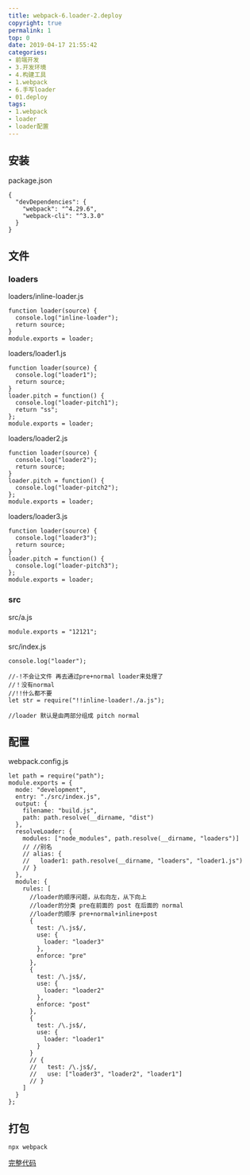 ```yaml
---
title: webpack-6.loader-2.deploy
copyright: true
permalink: 1
top: 0
date: 2019-04-17 21:55:42
categories:
- 前端开发
- 3.开发环境
- 4.构建工具
- 1.webpack
- 6.手写loader
- 01.deploy
tags:
- 1.webpack
- loader
- loader配置
---
```


## 安装

package.json

```
{
  "devDependencies": {
    "webpack": "^4.29.6",
    "webpack-cli": "^3.3.0"
  }
}
```

## 文件

### loaders

loaders/inline-loader.js

```
function loader(source) {
  console.log("inline-loader");
  return source;
}
module.exports = loader;
```

loaders/loader1.js

```
function loader(source) {
  console.log("loader1");
  return source;
}
loader.pitch = function() {
  console.log("loader-pitch1");
  return "ss";
};
module.exports = loader;
```

loaders/loader2.js

```
function loader(source) {
  console.log("loader2");
  return source;
}
loader.pitch = function() {
  console.log("loader-pitch2");
};
module.exports = loader;
```

loaders/loader3.js

```
function loader(source) {
  console.log("loader3");
  return source;
}
loader.pitch = function() {
  console.log("loader-pitch3");
};
module.exports = loader;
```

### src

src/a.js

```
module.exports = "12121";
```

src/index.js

```
console.log("loader");

//-!不会让文件 再去通过pre+normal loader来处理了
//！没有normal
//!!什么都不要
let str = require("!!inline-loader!./a.js");

//loader 默认是由两部分组成 pitch normal
```

## 配置

webpack.config.js

```
let path = require("path");
module.exports = {
  mode: "development",
  entry: "./src/index.js",
  output: {
    filename: "build.js",
    path: path.resolve(__dirname, "dist")
  },
  resolveLoader: {
    modules: ["node_modules", path.resolve(__dirname, "loaders")]
    // //别名
    // alias: {
    //   loader1: path.resolve(__dirname, "loaders", "loader1.js")
    // }
  },
  module: {
    rules: [
      //loader的顺序问题，从右向左，从下向上
      //loader的分类 pre在前面的 post 在后面的 normal
      //loader的顺序 pre+normal+inline+post
      {
        test: /\.js$/,
        use: {
          loader: "loader3"
        },
        enforce: "pre"
      },
      {
        test: /\.js$/,
        use: {
          loader: "loader2"
        },
        enforce: "post"
      },
      {
        test: /\.js$/,
        use: {
          loader: "loader1"
        }
      }
      // {
      //   test: /\.js$/,
      //   use: ["loader3", "loader2", "loader1"]
      // }
    ]
  }
};
```

## 打包

```
npx webpack
```

[完整代码](https://github.com/zhoubichuan/frontend-note/tree/master/3.dev/3.scaffolding/1.webpack/6.loader/2.loader-conf)
